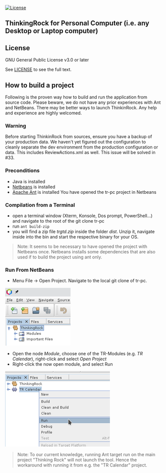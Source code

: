 [![License](https://img.shields.io/github/license/thinkingrock-gtd/tr-pc)](https://github.com/thinkingrock-gtd/tr-pc/blob/master/LICENSE)

## ThinkingRock for Personal Computer (i.e. any Desktop or Laptop computer)


## License

GNU General Public License v3.0 or later

See [LICENSE](https://github.com/thinkingrock-gtd/tr-pc/blob/master/LICENSE) to see the full text.

## How to build a project
Following is the proven way how to build and run the application from source code. Please beware, we do not have any prior experiences with Ant and NetBeans. There may be better ways to launch ThinkinRock. Any help and experience are highly welcomed.

### Warning
Before starting ThinkinRock from sources, ensure you have a backup of your production data. We haven't yet figured out the configuration to cleanly separate the dev environment from the production configuration or data. This includes ReviewActions.xml as well. This issue will be solved in #33.

### Preconditions
- Java is installed
- [Netbeans](https://netbeans.apache.org/download/index.html) is installed
- [Apache Ant](https://ant.apache.org/manual/install.html) is installed
You have opened the tr-pc project in Netbeans

### Compilation from a Terminal
- open a terminal window (Xterm, Konsole, Dos prompt, PowerShell...) and navigate to the root of the git clone tr-pc
- run `ant build-zip`
- you will find a zip file *trgtd.zip* inside the folder *dist*. Unzip it, navigate inside into the bin and start the respective binary for your OS.
> Note: It seems to be necessary to have opened the project with Netbeans once. Netbeans installs some dependencies that are also used if to build the project using ant only.

### Run From NetBeans
- Menu File -> Open Project. Navigate to the local git clone of tr-pc.

![Project](/docs/images/readme_project.png)
- Open the node *Module*, choose one of the TR-Modules (e.g. *TR Calendar*), right-click and select *Open Project*
- Right-click the now open module, and select Run

![Project run](/docs/images/readme_run.png)
> Note: To our current knowledge, running Ant target run on the main project "Thinking Rock" will not launch the tool. Hence the workaround with running it from e.g. the "TR Calendar" project.